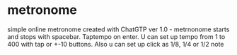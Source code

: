 # metronome
simple online metronome created with ChatGTP
ver 1.0 - metrnonome starts and stops with spacebar. Taptempo on enter. U can set up tempo from 1 to 400 with tap or +-10 buttons. Also u can set up click as 1/8, 1/4 or 1/2 note
